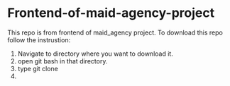 # Frontend-of-maid-agency-project
This repo is from frontend of maid_agency project. 
To download this repo follow the instrustion:
1. Navigate to directory where you want to download it. 
2. open git bash in that directory.
3. type git clone <url of repository>  
4. 
